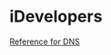 # iDevelopers

[Reference for DNS](https://medium.com/swlh/how-to-host-your-website-on-github-pages-for-free-3302b0fe8956)
